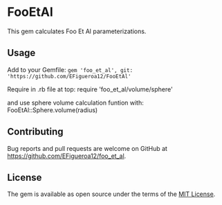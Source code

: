 # FooEtAl
This gem calculates Foo Et Al parameterizations.

## Usage
Add to your Gemfile:
``` gem 'foo_et_al', git: 'https://github.com/EFigueroa12/FooEtAl' ```

Require in .rb file at top:
require 'foo_et_al/volume/sphere'

and use sphere volume calculation funtion with:
FooEtAl::Sphere.volume(radius)

## Contributing

Bug reports and pull requests are welcome on GitHub at https://github.com/EFigueroa12/foo_et_al.

## License

The gem is available as open source under the terms of the [MIT License](https://opensource.org/licenses/MIT).
